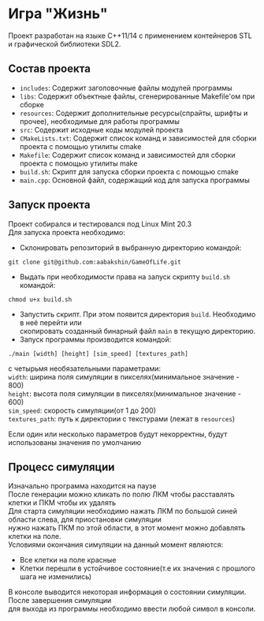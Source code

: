 # Игра "Жизнь"
Проект разработан на языке C++11/14 с применением контейнеров STL и графической библиотеки SDL2.<br>
## Состав проекта
- `includes`: Содержит заголовочные файлы модулей программы<br>
- `libs`: Содержит объектные файлы, сгенерированные Makefile'ом при сборке<br>
- `resources`: Содержит дополнительные ресурсы(спрайты, шрифты и прочее), необходимые для работы программы<br>
- `src`: Содержит исходные коды модулей проекта<br>
- `CMakeLists.txt`: Содержит список команд и зависимостей для сборки проекта с помощью утилиты cmake<br>
- `Makefile`: Содержит список команд и зависимостей для сборки проекта с помощью утилиты make<br>
- `build.sh`: Скрипт для запуска сборки проекта с помощью cmake<br>
- `main.cpp`: Основной файл, содержащий код для запуска программы<br>
## Запуск проекта
Проект собирался и тестировался под Linux Mint 20.3<br>
Для запуска проекта необходимо:<br>
- Склонировать репозиторий в выбранную директорию командой:<br>
```
git clone git@github.com:aabakshin/GameOfLife.git
```
- Выдать при необходимости права на запуск скрипту `build.sh` командой:<br>
```
chmod u+x build.sh
```
- Запустить скрипт. При этом появится директория `build`. Необходимо в неё перейти или<br>
скопировать созданный бинарный файл `main` в текущую директорию.<br>
- Запуск программы производится командой:<br>
```
./main [width] [height] [sim_speed] [textures_path]
```
с четырьмя необязательными параметрами:<br>
`width`: ширина поля симуляции в пикселях(минимальное значение - 800)<br>
`height`: высота поля симуляции в пикселях(минимальное значение - 600)<br>
`sim_speed`: скорость симуляции(от 1 до 200)<br>
`textures_path`: путь к директории с текстурами (лежат в `resources`)<br>

Если один или несколько параметров будут некорректны, будут использованы значения по умолчанию<br>
## Процесс симуляции
Изначально программа находится на паузе<br>
После генерации можно кликать по полю ЛКМ чтобы расставлять клетки и ПКМ чтобы их удалять<br>
Для старта симуляции необходимо нажать ЛКМ по большой синей области слева, для приостановки симуляции<br>
нужно нажать ПКМ по этой области, в этот момент можно добавлять клетки на поле.<br>
Условиями окончания симуляции на данный момент являются:<br>
- Все клетки на поле красные<br>
- Клетки перешли в устойчивое состояние(т.е их значения с прошлого шага не изменились)<br>

В консоле выводится некоторая информация о состоянии симуляции. После завершения симуляции<br>
для выхода из программы необходимо ввести любой символ в консоли.<br>
